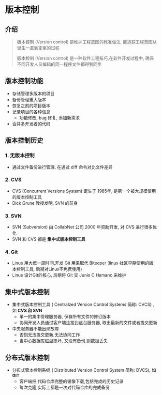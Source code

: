# 版本控制

## 介绍

>版本控制 (Version control) 是维护工程蓝图的标准做法, 能追踪工程蓝图从诞生一直到定案的过程
>
>版本控制 (Version control) 是一种软件工程技巧,在软件开发过程中, 确保不同开发人员编辑的同一程序文件都得到同步

## 版本控制功能

- 存储管理多版本的项目
- 备份管理重大版本
- 恢复之前的项目版本
- 记录项目的各种信息
  - 功能修改, bug 修复, 添加新需求
- 合并多开发者的代码

## 版本控制历史

### 1. 无版本控制

- 通过文件备份进行管理, 在通过 diff 命令对比文件差异

### 2. CVS 

- CVS (Concurrent Versions System) 诞生于 1985年, 是第一个被大规模使用的版本控制工具
- Dick Grune 教授发明, SVN 的前身

### 3. SVN

- SVN (Subversion) 由 CollabNet 公司 2000 年资助开发, 对 CVS 进行很多优化
- SVN 和 CVS 都是 **集中式版本控制工具**

### 4. Git

- Linus 用大概一周时间,开发 Git  用来取代 Biteeper (linux 社区早期使用的版本控制工具, 后期对Linux不免费使用)
- Linus 设计Git的核心, 后期将 Git 交 Junio C Hamano 来维护



## 集中式版本控制

- 集中式版本控制工具 ( Centralzed Version Control Systems 简称: CVCS) , 如 **CVS 和 SVN**
  - 单一的集中管理服务器, 保存所有文件的修订版本
  - 协同开发人员通过客户端连接到这台服务器, 取出最新的文件或者提交更新
- 中央服务器不能出现故障
  - 否则无法提交更新,无法协同工作
  - 当中心数据库磁盘损坏, 又没有备份,则数据丢失

## 分布式版本控制

- 分布式管本控制系统 ( Distributed Version Control System 简称: DVCS), 如 **GIT**
  - 客户端把 代码仓库完整的镜像下载,包括完成的历史记录
  - 每次克隆,实际上都是一次对代码仓库的完成备份





